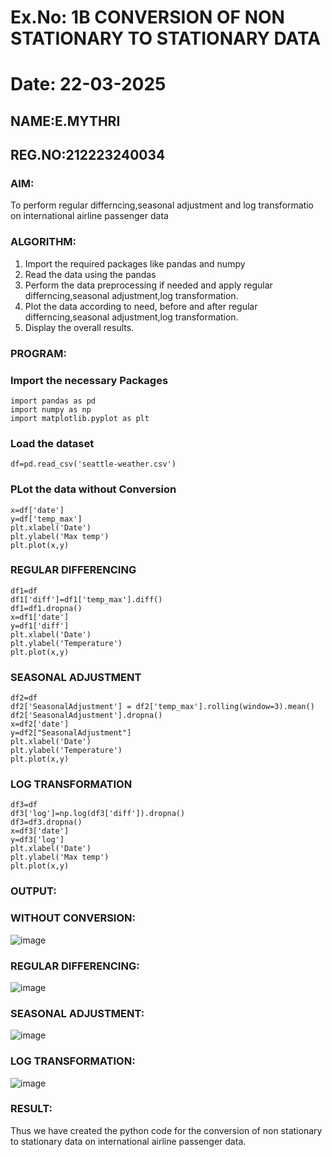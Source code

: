 # Ex.No: 1B                     CONVERSION OF NON STATIONARY TO STATIONARY DATA
# Date: 22-03-2025
## NAME:E.MYTHRI
## REG.NO:212223240034

### AIM:
To perform regular differncing,seasonal adjustment and log transformatio on international airline passenger data
### ALGORITHM:
1. Import the required packages like pandas and numpy
2. Read the data using the pandas
3. Perform the data preprocessing if needed and apply regular differncing,seasonal adjustment,log transformation.
4. Plot the data according to need, before and after regular differncing,seasonal adjustment,log transformation.
5. Display the overall results.
### PROGRAM:

### Import the necessary Packages

```
import pandas as pd
import numpy as np
import matplotlib.pyplot as plt
```
### Load the dataset
```
df=pd.read_csv('seattle-weather.csv')
```

### PLot the data without Conversion

```
x=df['date']
y=df['temp_max']
plt.xlabel('Date')
plt.ylabel('Max temp')
plt.plot(x,y)
```

### REGULAR DIFFERENCING

```
df1=df
df1['diff']=df1['temp_max'].diff()
df1=df1.dropna()
x=df1['date']
y=df1['diff']
plt.xlabel('Date')
plt.ylabel('Temperature')
plt.plot(x,y)
```

### SEASONAL ADJUSTMENT
```
df2=df
df2['SeasonalAdjustment'] = df2['temp_max'].rolling(window=3).mean()
df2['SeasonalAdjustment'].dropna()
x=df2['date']
y=df2["SeasonalAdjustment"]
plt.xlabel('Date')
plt.ylabel('Temperature')
plt.plot(x,y)
```

### LOG TRANSFORMATION

```
df3=df
df3['log']=np.log(df3['diff']).dropna()
df3=df3.dropna()
x=df3['date']
y=df3['log']
plt.xlabel('Date')
plt.ylabel('Max temp')
plt.plot(x,y)
```


### OUTPUT:


### WITHOUT CONVERSION:

![image](https://github.com/user-attachments/assets/2a99b6bf-56b5-4656-aff9-1826755a362c)


### REGULAR DIFFERENCING:

![image](https://github.com/user-attachments/assets/0399c7c0-6d8c-4f0f-9988-1cbe80dec75e)


### SEASONAL ADJUSTMENT:

![image](https://github.com/user-attachments/assets/b2fa33bb-db29-40f9-ada9-9c909fc0c212)


### LOG TRANSFORMATION:

![image](https://github.com/user-attachments/assets/b8cd0788-c1fb-45ba-ba92-8f2303b5d58c)


### RESULT:
Thus we have created the python code for the conversion of non stationary to stationary data on international airline passenger
data.
